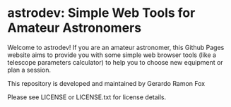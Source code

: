 # astrodev: Simple Web Tools for Amateur Astronomers

Welcome to astrodev! If you are an amateur astronomer, this Github Pages website aims to provide you with some simple
web browser tools (like a telescope parameters calculator) to help you to choose new equipment or plan a session.

This repository is developed and maintained by
Gerardo Ramon Fox

Please see LICENSE or LICENSE.txt for license details.
